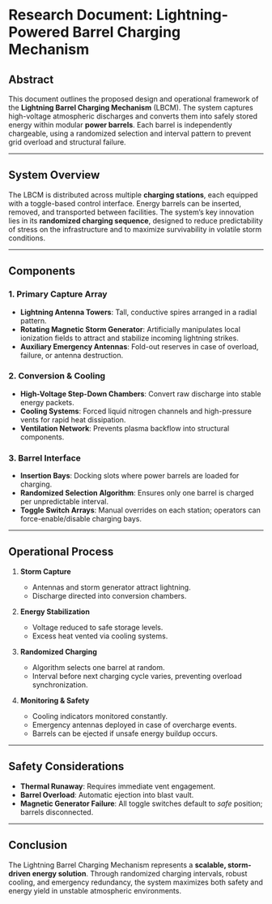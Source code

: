 # Research Document: Lightning-Powered Barrel Charging Mechanism

## Abstract
This document outlines the proposed design and operational framework of the **Lightning Barrel Charging Mechanism** (LBCM). The system captures high-voltage atmospheric discharges and converts them into safely stored energy within modular **power barrels**. Each barrel is independently chargeable, using a randomized selection and interval pattern to prevent grid overload and structural failure.  

---

## System Overview
The LBCM is distributed across multiple **charging stations**, each equipped with a toggle-based control interface. Energy barrels can be inserted, removed, and transported between facilities. The system’s key innovation lies in its **randomized charging sequence**, designed to reduce predictability of stress on the infrastructure and to maximize survivability in volatile storm conditions.  

---

## Components

### 1. Primary Capture Array
- **Lightning Antenna Towers**: Tall, conductive spires arranged in a radial pattern.  
- **Rotating Magnetic Storm Generator**: Artificially manipulates local ionization fields to attract and stabilize incoming lightning strikes.  
- **Auxiliary Emergency Antennas**: Fold-out reserves in case of overload, failure, or antenna destruction.  

### 2. Conversion & Cooling
- **High-Voltage Step-Down Chambers**: Convert raw discharge into stable energy packets.  
- **Cooling Systems**: Forced liquid nitrogen channels and high-pressure vents for rapid heat dissipation.  
- **Ventilation Network**: Prevents plasma backflow into structural components.  

### 3. Barrel Interface
- **Insertion Bays**: Docking slots where power barrels are loaded for charging.  
- **Randomized Selection Algorithm**: Ensures only one barrel is charged per unpredictable interval.  
- **Toggle Switch Arrays**: Manual overrides on each station; operators can force-enable/disable charging bays.  

---

## Operational Process

1. **Storm Capture**
   - Antennas and storm generator attract lightning.  
   - Discharge directed into conversion chambers.  

2. **Energy Stabilization**
   - Voltage reduced to safe storage levels.  
   - Excess heat vented via cooling systems.  

3. **Randomized Charging**
   - Algorithm selects one barrel at random.  
   - Interval before next charging cycle varies, preventing overload synchronization.  

4. **Monitoring & Safety**
   - Cooling indicators monitored constantly.  
   - Emergency antennas deployed in case of overcharge events.  
   - Barrels can be ejected if unsafe energy buildup occurs.  

---

## Safety Considerations
- **Thermal Runaway**: Requires immediate vent engagement.  
- **Barrel Overload**: Automatic ejection into blast vault.  
- **Magnetic Generator Failure**: All toggle switches default to *safe* position; barrels disconnected.  

---

## Conclusion
The Lightning Barrel Charging Mechanism represents a **scalable, storm-driven energy solution**. Through randomized charging intervals, robust cooling, and emergency redundancy, the system maximizes both safety and energy yield in unstable atmospheric environments.  
